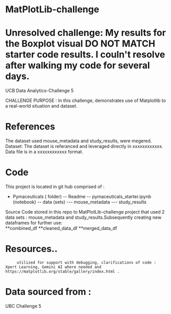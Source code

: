 # MatPlotLib-challenge

Unresolved challenge: My results  for the Boxplot visual DO NOT MATCH starter code results. I couln't resolve after walking my code for several days. 
=======
UCB Data Analytics-Challenge 5 

CHALLENGE PURPOSE : In this challenge, demonstrates use of  Matplotlib to a real-world situation and dataset.

# References
The dataset used mouse_metadata and study_results, were megered.  
Dataset: 
         The dataset is referanced and leveraged directly in xxxxxxxxxxxx. Data file is in a xxxxxxxxxxxx format. 
                  
# Code
This project is located in git hub comprised of : 
 - Pymaceuticals ( folder) 
  -- Readme 
  -- pymaceuticals_starter.ipynb (notebook) 
  -- data (sets)
    ---  mouse_metadata
    ---  study_results


Source Code stored in this repo to MatPlotLib-challenge project that used 2 data sets : mouse_metadata and study_results.Subsequently creating new dataframes for further use:  
**combined_df
**cleaned_data_df
**merged_data_df 
# Resources.. 
         utilized for support with debugging, clarifications of code : Xpert Learning, Gemini AI where needed and https://matplotlib.org/stable/gallery/index.html . 

# Data sourced from : 
UBC Challenge 5  
